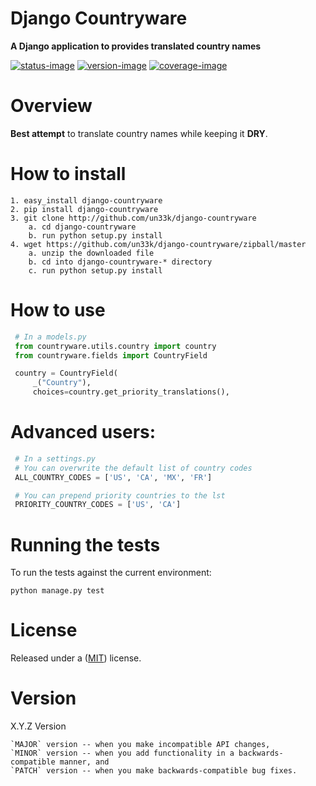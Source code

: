 Django Countryware
====================

**A Django application to provides translated country names**

[![status-image]][status-link]
[![version-image]][version-link]
[![coverage-image]][coverage-link]

Overview
====================

**Best attempt** to translate country names while keeping it **DRY**.


How to install
====================

    1. easy_install django-countryware
    2. pip install django-countryware
    3. git clone http://github.com/un33k/django-countryware
        a. cd django-countryware
        b. run python setup.py install
    4. wget https://github.com/un33k/django-countryware/zipball/master
        a. unzip the downloaded file
        b. cd into django-countryware-* directory
        c. run python setup.py install


How to use
====================

   ```python
    # In a models.py
    from countryware.utils.country import country
    from countryware.fields import CountryField

    country = CountryField(
        _("Country"),
        choices=country.get_priority_translations(),

   ```

Advanced users:
====================

   ```python
    # In a settings.py
    # You can overwrite the default list of country codes
    ALL_COUNTRY_CODES = ['US', 'CA', 'MX', 'FR']

    # You can prepend priority countries to the lst
    PRIORITY_COUNTRY_CODES = ['US', 'CA']
   ```

Running the tests
====================

To run the tests against the current environment:

    python manage.py test


License
====================

Released under a ([MIT](LICENSE)) license.


Version
====================
X.Y.Z Version

    `MAJOR` version -- when you make incompatible API changes,
    `MINOR` version -- when you add functionality in a backwards-compatible manner, and
    `PATCH` version -- when you make backwards-compatible bug fixes.

[status-image]: https://secure.travis-ci.org/un33k/django-countryware.png?branch=master
[status-link]: http://travis-ci.org/un33k/django-countryware?branch=master

[version-image]: https://img.shields.io/pypi/v/django-countryware.svg
[version-link]: https://pypi.python.org/pypi/django-countryware

[coverage-image]: https://coveralls.io/repos/un33k/django-countryware/badge.svg
[coverage-link]: https://coveralls.io/r/un33k/django-countryware

[download-image]: https://img.shields.io/pypi/dm/django-countryware.svg
[download-link]: https://pypi.python.org/pypi/django-countryware
